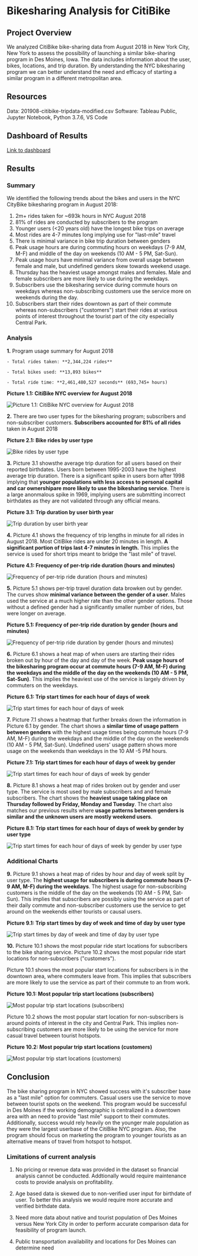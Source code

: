 # Bikesharing Analysis for CitiBike

## Project Overview
We analyzed CitiBike bike-sharing data from August 2018 in New York City, New York to assess the possibility of launching a similar bike-sharing program in Des Moines, Iowa. The data includes information about the user, bikes, locations, and trip duration. By understanding the NYC bikesharing program we can better understand the need and efficacy of starting a similar program in a different metropolitan area.

## Resources
Data: 201908-citibike-tripdata-modified.csv
Software: Tableau Public, Jupyter Notebook, Python 3.7.6, VS Code

## Dashboard of Results
[Link to dashboard](https://public.tableau.com/app/profile/josh.allen/viz/CitiBike_Challenge_16240482526770/CitiBikeAugust2018Analysis)

## Results

### Summary
We identified the following trends about the bikes and users in the NYC CityBike bikesharing program in August 2018:
1. 2m+ rides taken for ~693k hours in NYC August 2018 
2. 81% of rides are conducted by subscribers to the program
3. Younger users (<20 years old) have the longest bike trips on average
4. Most rides are 4-7 minutes long implying use for "last-mile" travel
5. There is minimal variance in bike trip duration between genders
6. Peak usage hours are during commuting hours on weekdays (7-9 AM, M-F) and middle of the day on weekends (10 AM - 5 PM, Sat-Sun). 
7. Peak usage hours have minimal variance from overall usage between female and male, but undefined genders skew towards weekend usage.
8. Thursday has the heaviest usage amongst males and females. Male and female subscribers are more likely to use during the weekdays.
9. Subscribers use the bikesharing service during commute hours on weekdays whereas non-subscribing customers use the service more on weekends during the day.
10. Subscribers start their rides downtown as part of their commute whereas non-subscribers ("customers") start their rides at various points of interest throughout the tourist part of the city especially Central Park.

### Analysis

**1.** Program usage summary for August 2018

    - Total rides taken: **2,344,224 rides**
    
    - Total bikes used: **13,893 bikes**
    
    - Total ride time: **2,461,480,527 seconds** (693,745+ hours)

**Picture 1.1: CitiBike NYC overview for August 2018**

![Picture 1.1: CitiBike NYC overview for August 2018](https://github.com/joshuanallen/bikesharing/blob/406c38ef10bd952594b27b5ef1d222873e1fe2b5/images/citibike_overview.png)


**2.** There are two user types for the bikesharing program; subscribers and non-subscriber customers. **Subscribers accounted for 81% of all rides** taken in August 2018

**Picture 2.1: Bike rides by user type**

![Bike rides by user type](https://github.com/joshuanallen/bikesharing/blob/406c38ef10bd952594b27b5ef1d222873e1fe2b5/images/citibike_user_breakdown.png)


**3.** Picture 3.1 showsthe average trip duration for all users based on their reported birthdates. Users born between 1995-2003 have the highest average trip duration. There is a significant spike in users born after 1998 implying that **younger populations with less access to personal capital and car ownershipare more likely to use the bikesharing service**. There is a large anonmalous spike in 1969, implying users are submitting incorrect birthdates as they are not validated through any official means.

**Picture 3.1: Trip duration by user birth year**

![Trip duration by user birth year](https://github.com/joshuanallen/bikesharing/blob/406c38ef10bd952594b27b5ef1d222873e1fe2b5/images/citibike_trip_duration_birth_year.png)


**4.** Picture 4.1 shows the frequency of trip lengths in minute for all rides in August 2018. Most CitiBike rides are under 20 minutes in length. **A significant portion of trips last 4-7 minutes in length.** This implies the service is used for short trips meant to bridge the "last mile" of travel. 

**Picture 4.1: Frequency of per-trip ride duration (hours and minutes)**

![Frequency of per-trip ride duration (hours and minutes)](https://github.com/joshuanallen/bikesharing/blob/406c38ef10bd952594b27b5ef1d222873e1fe2b5/images/citibike_per_trip_duration_frequency.png)


**5.** Picture 5.1 shows per-trip travel duration data browken out by gender. The curves show **minimal variance between the gender of a user**. Males used the service at a much higher rate than the other gender options. Those without a defined gender had a significantly smaller number of rides, but were longer on average.

**Picture 5.1: Frequency of per-trip ride duration by gender (hours and minutes)**

![Frequency of per-trip ride duration by gender (hours and minutes)](https://github.com/joshuanallen/bikesharing/blob/406c38ef10bd952594b27b5ef1d222873e1fe2b5/images/citibike_per_trip_duration_frequency_by_gender.png)


**6.** Picture 6.1 shows a heat map of when users are starting their rides broken out by hour of the day and day of the week. **Peak usage hours of the bikesharing program occur at commute hours (7-9 AM, M-F) during the weekdays and the middle of the day on the weekends (10 AM - 5 PM, Sat-Sun)**. This implies the heaviest use of the service is largely driven by commuters on the weekdays.

**Picture 6.1: Trip start times for each hour of days of week**

![Trip start times for each hour of days of week](https://github.com/joshuanallen/bikesharing/blob/406c38ef10bd952594b27b5ef1d222873e1fe2b5/images/citibike_trips_by_weekday_per_hour.png)


**7.** Picture 7.1 shows a heatmap that further breaks down the information in Picture 6.1 by gender. The chart shows a **similar time of usage pattern between genders** with the highest usage times being commute hours (7-9 AM, M-F) during the weekdays and the middle of the day on the weekends (10 AM - 5 PM, Sat-Sun). Undefined users' usage pattern shows more usage on the weekends than weekdays in the 10 AM -5 PM hours.

**Picture 7.1: Trip start times for each hour of days of week by gender**

![Trip start times for each hour of days of week by gender](https://github.com/joshuanallen/bikesharing/blob/406c38ef10bd952594b27b5ef1d222873e1fe2b5/images/citibike_trip_by_weekday_per_hour_by_gender.png)


**8.** Picture 8.1 shows a heat map of rides broken out by gender and user type. The service is most used by male subscribers and and female subscribers. The chart shows the **heaviest usage taking place on Thursday followed by Friday, Monday and Tuesday**. The chart also matches our previous results where **usage patterns between genders is similar and the unknown users are mostly weekend users**.

**Picture 8.1: Trip start times for each hour of days of week by gender by user type**

![Trip start times for each hour of days of week by gender by user type](https://github.com/joshuanallen/bikesharing/blob/406c38ef10bd952594b27b5ef1d222873e1fe2b5/images/citibike_trips_by_weekday_by_gender_by_usertype.png)


### Additional Charts

**9.** Picture 9.1 shows a heat map of rides by hour and day of week split by user type. The **highest usage for subscribers is during commute hours (7-9 AM, M-F) during the weekdays**. The highest usage for non-subscribing customers is the middle of the day on the weekends (10 AM - 5 PM, Sat-Sun). This implies that subscribers are possibly using the service as part of their daily commute and non-subscriber customers use the service to get around on the weekends either tourists or causal users.

**Picture 9.1: Trip start times by day of week and time of day by user type**

![Trip start times by day of week and time of day by user type](https://github.com/joshuanallen/bikesharing/blob/406c38ef10bd952594b27b5ef1d222873e1fe2b5/images/citibike_trip_start_times_by_day_of_week_time_of_day_usertype.png)


**10.** Picture 10.1 shows the most popular ride start locations for subscribers to the bike sharing service. Picture 10.2 shows the most popular ride start locations for non-subscribers ("customers").

Picture 10.1 shows the most popular start locations for subscribers is in the downtown area, where commuters leave from. This implies that subscribers are more likely to use the service as part of their commute to an from work.

**Picture 10.1: Most popular trip start locations (subscribers)**

![Most popular trip start locations (subscribers)](https://github.com/joshuanallen/bikesharing/blob/406c38ef10bd952594b27b5ef1d222873e1fe2b5/images/citibike_most_popular_start_loc_subscribers.png)


Picture 10.2 shows the most popular start location for non-subscribers is around points of interest in the city and Central Park. This implies non-subscribing customers are more likely to be using the service for more casual travel between tourist hotspots.

**Picture 10.2: Most popular trip start locations (customers)**

![Most popular trip start locations (customers)](https://github.com/joshuanallen/bikesharing/blob/406c38ef10bd952594b27b5ef1d222873e1fe2b5/images/citibike_most_popular_start_loc_customers.png)

## Conclusion
The bike sharing program in NYC showed success with it's subscriber base as a "last mile" option for commuters. Casual users use the service to move between tourist spots on the weekend. This program would be successful in Des Moines if the working demographic is centralized in a downtown area with an need to provide "last mile" support to their commutes. Additionally, success would rely heavily on the younger male population as they were the largest userbase of the CitiBike NYC program. Also, the program should focus on marketing the program to younger tourists as an alternative means of travel from hotspot to hotspot.

### Limitations of current analysis
1. No pricing or revenue data was provided in the dataset so financial analysis cannot be conducted. Addtionally would require maintenance costs to provide analysis on profitability.

2. Age based data is skewed due to non-verified user input for birthdate of user. To better this analysis we would require more accurate and verified birthdate data.

3. Need more data about native and tourist population of Des Moines versus New York City in order to perform accurate comparison data for feasibility of program launch. 

4. Public transportation availability and locations for Des Moines can determine need


